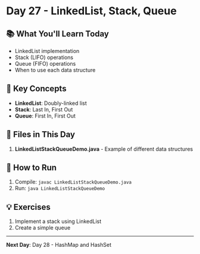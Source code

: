 # Day 27 - LinkedList, Stack, Queue

## 📚 What You'll Learn Today

- LinkedList implementation
- Stack (LIFO) operations
- Queue (FIFO) operations
- When to use each data structure

## 🎯 Key Concepts

- **LinkedList**: Doubly-linked list
- **Stack**: Last In, First Out
- **Queue**: First In, First Out

## 📁 Files in This Day

1. **LinkedListStackQueueDemo.java** - Example of different data structures

## 🚀 How to Run

1. Compile: `javac LinkedListStackQueueDemo.java`
2. Run: `java LinkedListStackQueueDemo`

## 💡 Exercises

1. Implement a stack using LinkedList
2. Create a simple queue

---

**Next Day**: Day 28 - HashMap and HashSet 